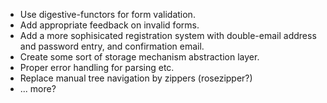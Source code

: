 * Use digestive-functors for form validation.
* Add appropriate feedback on invalid forms.
* Add a more sophisicated registration system with double-email address
  and password entry, and confirmation email.
* Create some sort of storage mechanism abstraction layer.
* Proper error handling for parsing etc.
* Replace manual tree navigation by zippers (rosezipper?)
* ... more?
